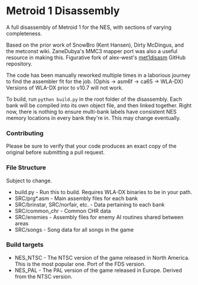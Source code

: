 # Metroid 1 Disassembly

A full disassembly of Metroid 1 for the NES, with sections of varying completeness.

Based on the prior work of SnowBro (Kent Hansen), Dirty McDingus, and the metconst wiki. ZaneDubya's MMC3 mapper port was also a useful resource in making this. Figurative fork of alex-west's [met1disasm](https://github.com/alex-west/met1disasm) GitHub repository.

The code has been manually reworked multiple times in a laborious journey to find the assembler fit for the job. (Ophis -> asm6f -> ca65 -> WLA-DX)
Versions of WLA-DX prior to v10.7 will not work.

To build, run `python build.py` in the root folder of the disassembly. Each bank will be compiled into its own object file, and then linked together. Right now, there is nothing to ensure multi-bank labels have consistent NES memory locations in every bank they're in. This may change eventually.

### Contributing

Please be sure to verify that your code produces an exact copy of the original before submitting a pull request.

### File Structure

Subject to change.

 * build.py - Run this to build. Requires WLA-DX binaries to be in your path.
 * SRC/prg*.asm - Main assembly files for each bank
 * SRC/brinstar, SRC/norfair, etc. - Data pertaining to each bank
 * SRC/common_chr - Common CHR data
 * SRC/enemies - Assembly files for enemy AI routines shared between areas
 * SRC/songs - Song data for all songs in the game

### Build targets

 * NES_NTSC - The NTSC version of the game released in North America. This is the most popular one. Port of the FDS version.
 * NES_PAL - The PAL version of the game released in Europe. Derived from the NTSC version.

